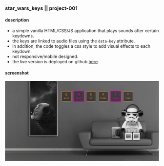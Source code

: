### star_wars_keys || project-001
#### description
+ a simple vanilla HTML/CSS/JS application that plays sounds after certain keydowns.
+ the keys are linked to audio files using the `data-key` attribute.
+ in addition, the code toggles a css style to add visual effects to each keydown.
+ not responsive/mobile designed.
+ the live version is deployed on github [here](https://tmsnvk.github.io/project001_star-wars-keys/src/html/index.html).

#### screenshot
![Screenshot](screenshot.png)